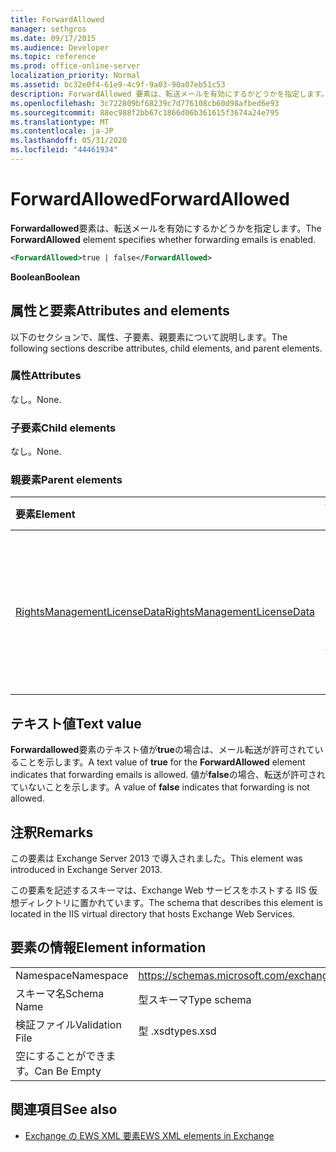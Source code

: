 ```yaml
---
title: ForwardAllowed
manager: sethgros
ms.date: 09/17/2015
ms.audience: Developer
ms.topic: reference
ms.prod: office-online-server
localization_priority: Normal
ms.assetid: bc32e0f4-61e9-4c9f-9a03-90a07eb51c53
description: ForwardAllowed 要素は、転送メールを有効にするかどうかを指定します。
ms.openlocfilehash: 3c722809bf68239c7d776108cb60d98afbed6e93
ms.sourcegitcommit: 88ec988f2bb67c1866d06b361615f3674a24e795
ms.translationtype: MT
ms.contentlocale: ja-JP
ms.lasthandoff: 05/31/2020
ms.locfileid: "44461934"
---
```

# <a name="forwardallowed"></a><span data-ttu-id="f9d01-103">ForwardAllowed</span><span class="sxs-lookup"><span data-stu-id="f9d01-103">ForwardAllowed</span></span>

<span data-ttu-id="f9d01-104">**Forwardallowed**要素は、転送メールを有効にするかどうかを指定します。</span><span class="sxs-lookup"><span data-stu-id="f9d01-104">The **ForwardAllowed** element specifies whether forwarding emails is enabled.</span></span> 
  
```XML
<ForwardAllowed>true | false</ForwardAllowed>
```

 <span data-ttu-id="f9d01-105">**Boolean**</span><span class="sxs-lookup"><span data-stu-id="f9d01-105">**Boolean**</span></span>
## <a name="attributes-and-elements"></a><span data-ttu-id="f9d01-106">属性と要素</span><span class="sxs-lookup"><span data-stu-id="f9d01-106">Attributes and elements</span></span>

<span data-ttu-id="f9d01-107">以下のセクションで、属性、子要素、親要素について説明します。</span><span class="sxs-lookup"><span data-stu-id="f9d01-107">The following sections describe attributes, child elements, and parent elements.</span></span>
  
### <a name="attributes"></a><span data-ttu-id="f9d01-108">属性</span><span class="sxs-lookup"><span data-stu-id="f9d01-108">Attributes</span></span>

<span data-ttu-id="f9d01-109">なし。</span><span class="sxs-lookup"><span data-stu-id="f9d01-109">None.</span></span>
  
### <a name="child-elements"></a><span data-ttu-id="f9d01-110">子要素</span><span class="sxs-lookup"><span data-stu-id="f9d01-110">Child elements</span></span>

<span data-ttu-id="f9d01-111">なし。</span><span class="sxs-lookup"><span data-stu-id="f9d01-111">None.</span></span>
  
### <a name="parent-elements"></a><span data-ttu-id="f9d01-112">親要素</span><span class="sxs-lookup"><span data-stu-id="f9d01-112">Parent elements</span></span>

|<span data-ttu-id="f9d01-113">**要素**</span><span class="sxs-lookup"><span data-stu-id="f9d01-113">**Element**</span></span>|<span data-ttu-id="f9d01-114">**説明**</span><span class="sxs-lookup"><span data-stu-id="f9d01-114">**Description**</span></span>|
|:-----|:-----|
|[<span data-ttu-id="f9d01-115">RightsManagementLicenseData</span><span class="sxs-lookup"><span data-stu-id="f9d01-115">RightsManagementLicenseData</span></span>](rightsmanagementlicensedata.md) <br/> |<span data-ttu-id="f9d01-116">Rights management のライセンスに関する情報を指定します。</span><span class="sxs-lookup"><span data-stu-id="f9d01-116">Specifies information about the rights management license.</span></span>  <br/> |
   
## <a name="text-value"></a><span data-ttu-id="f9d01-117">テキスト値</span><span class="sxs-lookup"><span data-stu-id="f9d01-117">Text value</span></span>

<span data-ttu-id="f9d01-118">**Forwardallowed**要素のテキスト値が**true**の場合は、メール転送が許可されていることを示します。</span><span class="sxs-lookup"><span data-stu-id="f9d01-118">A text value of **true** for the **ForwardAllowed** element indicates that forwarding emails is allowed.</span></span> <span data-ttu-id="f9d01-119">値が**false**の場合、転送が許可されていないことを示します。</span><span class="sxs-lookup"><span data-stu-id="f9d01-119">A value of **false** indicates that forwarding is not allowed.</span></span> 
  
## <a name="remarks"></a><span data-ttu-id="f9d01-120">注釈</span><span class="sxs-lookup"><span data-stu-id="f9d01-120">Remarks</span></span>

<span data-ttu-id="f9d01-121">この要素は Exchange Server 2013 で導入されました。</span><span class="sxs-lookup"><span data-stu-id="f9d01-121">This element was introduced in Exchange Server 2013.</span></span>
  
<span data-ttu-id="f9d01-122">この要素を記述するスキーマは、Exchange Web サービスをホストする IIS 仮想ディレクトリに置かれています。</span><span class="sxs-lookup"><span data-stu-id="f9d01-122">The schema that describes this element is located in the IIS virtual directory that hosts Exchange Web Services.</span></span>
  
## <a name="element-information"></a><span data-ttu-id="f9d01-123">要素の情報</span><span class="sxs-lookup"><span data-stu-id="f9d01-123">Element information</span></span>

|||
|:-----|:-----|
|<span data-ttu-id="f9d01-124">Namespace</span><span class="sxs-lookup"><span data-stu-id="f9d01-124">Namespace</span></span>  <br/> |https://schemas.microsoft.com/exchange/services/2006/types  <br/> |
|<span data-ttu-id="f9d01-125">スキーマ名</span><span class="sxs-lookup"><span data-stu-id="f9d01-125">Schema Name</span></span>  <br/> |<span data-ttu-id="f9d01-126">型スキーマ</span><span class="sxs-lookup"><span data-stu-id="f9d01-126">Type schema</span></span>  <br/> |
|<span data-ttu-id="f9d01-127">検証ファイル</span><span class="sxs-lookup"><span data-stu-id="f9d01-127">Validation File</span></span>  <br/> |<span data-ttu-id="f9d01-128">型 .xsd</span><span class="sxs-lookup"><span data-stu-id="f9d01-128">types.xsd</span></span>  <br/> |
|<span data-ttu-id="f9d01-129">空にすることができます。</span><span class="sxs-lookup"><span data-stu-id="f9d01-129">Can Be Empty</span></span>  <br/> ||
   
## <a name="see-also"></a><span data-ttu-id="f9d01-130">関連項目</span><span class="sxs-lookup"><span data-stu-id="f9d01-130">See also</span></span>



- [<span data-ttu-id="f9d01-131">Exchange の EWS XML 要素</span><span class="sxs-lookup"><span data-stu-id="f9d01-131">EWS XML elements in Exchange</span></span>](ews-xml-elements-in-exchange.md)

